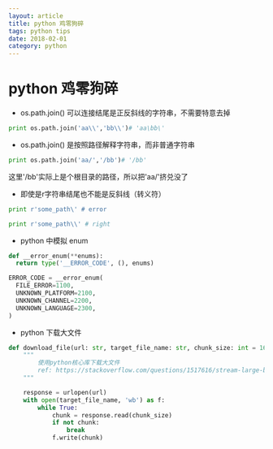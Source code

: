 ```yaml
---
layout: article
title: python 鸡零狗碎
tags: python tips
date: 2018-02-01
category: python
---
```

# python 鸡零狗碎

 * os.path.join() 可以连接结尾是正反斜线的字符串，不需要特意去掉
 ```python
 print os.path.join('aa\\','bb\\')# 'aa\bb\'
 ```

 * os.path.join() 是按照路径解释字符串，而非普通字符串
  ```python
  print os.path.join('aa/','/bb')# '/bb'
  ```
  这里'/bb'实际上是个根目录的路径，所以把'aa/'挤兑没了

 * 即使是r字符串结尾也不能是反斜线（转义符）
  ```python
  print r'some_path\' # error
  ```
   ```python
   print r'some_path\\' # right
   ```

 * python 中模拟 enum  
  ```python
  def __error_enum(**enums):
    return type('__ERROR_CODE', (), enums)
 
  ERROR_CODE = __error_enum(
    FILE_ERROR=1100,
    UNKNOWN_PLATFORM=2100,
    UNKNOWN_CHANNEL=2200, 
    UNKNOWN_LANGUAGE=2300,
  )
  ```

* python 下载大文件
```python
def download_file(url: str, target_file_name: str, chunk_size: int = 16 * 1024):
    """
        使用python核心库下载大文件
        ref: https://stackoverflow.com/questions/1517616/stream-large-binary-files-with-urllib2-to-file
    """

    response = urlopen(url)
    with open(target_file_name, 'wb') as f:
        while True:
            chunk = response.read(chunk_size)
            if not chunk:
                break
            f.write(chunk)
```